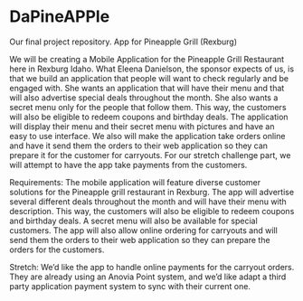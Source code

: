 # DaPineAPPle
Our final project repository.
App for Pineapple Grill (Rexburg)

We will be creating a Mobile Application for the Pineapple Grill Restaurant here in Rexburg Idaho. What Eleena Danielson, the sponsor expects of us, is that we build an application that people will want to check regularly and be engaged with. She wants an application that will have their menu and that will also advertise special deals throughout the month. She also wants a secret menu only for the people that follow them. This way, the customers will also be eligible to redeem coupons and birthday deals. The application will display their menu and their secret menu with pictures and have an easy to use interface. We also will make the application take orders online and have it send them the orders to their web application so they can prepare it for the customer for carryouts. For our stretch challenge part, we will attempt to have the app take payments from the customers.

Requirements:
The mobile application will feature diverse customer solutions for the Pineapple grill restaurant in Rexburg. The app will advertise several different deals throughout the month and will have their menu with description. This way, the customers will also be eligible to redeem coupons and birthday deals. A secret menu will also be available for special customers. The app will also allow online ordering for carryouts and will send them the orders to their web application so they can prepare the orders for the customers.

Stretch:
We’d like the app to handle online payments for the carryout orders. They are already using an Anovia Point system, and we’d like adapt a third party application payment system to sync with their current one.
